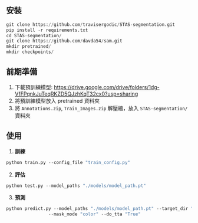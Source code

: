 ## 安裝
```python
git clone https://github.com/travisergodic/STAS-segmentation.git
pip install -r requirements.txt
cd STAS-segmentation/
git clone https://github.com/davda54/sam.git
mkdir pretrained/
mkdir checkpoints/
```

## 前期準備
1. 下載預訓練模型: https://drive.google.com/drive/folders/1dg-VfFPqnkJuTeqRKZD5QJzhKqT32cx0?usp=sharing
2. 將預訓練模型放入 pretrained 資料夾
3. 將 `Annotations.zip`, `Train_Images.zip` 解壓縮，放入 `STAS-segmentation/` 資料夾

## 使用
1. **訓練**
```python
python train.py --config_file "train_config.py"
```
2. **評估**
```python
python test.py --model_paths "./models/model_path.pt"
```
3. **預測**
```python
python predict.py --model_paths "./models/model_path.pt" --target_dir "./data/Public_Image/" \
                --mask_mode "color" --do_tta "True"
```
